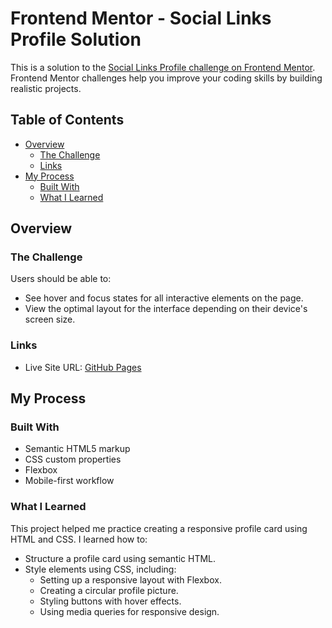 # Frontend Mentor - Social Links Profile Solution

This is a solution to the [Social Links Profile challenge on Frontend Mentor](https://www.frontendmentor.io/challenges/social-links-profile-UG32l9m6dQ). Frontend Mentor challenges help you improve your coding skills by building realistic projects.

## Table of Contents

- [Overview](#overview)
  - [The Challenge](#the-challenge)
  - [Links](#links)
- [My Process](#my-process)
  - [Built With](#built-with)
  - [What I Learned](#what-i-learned)

## Overview

### The Challenge

Users should be able to:

- See hover and focus states for all interactive elements on the page.
- View the optimal layout for the interface depending on their device's screen size.


### Links

- Live Site URL: [GitHub Pages](https://mohamedabdelhamedramdam.github.io/Frontend-Mentor-Social-links-profile/)

## My Process

### Built With

- Semantic HTML5 markup
- CSS custom properties
- Flexbox
- Mobile-first workflow

### What I Learned

This project helped me practice creating a responsive profile card using HTML and CSS. I learned how to:

- Structure a profile card using semantic HTML.
- Style elements using CSS, including:
  - Setting up a responsive layout with Flexbox.
  - Creating a circular profile picture.
  - Styling buttons with hover effects.
  - Using media queries for responsive design.
